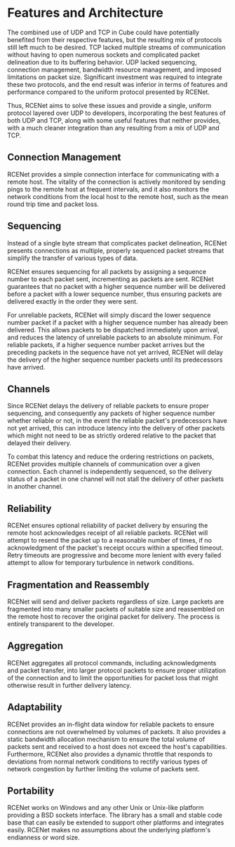 # Features and Architecture

The combined use of UDP and TCP in Cube could have potentially benefited from their respective features, but the resulting mix of protocols still left much to be desired. TCP lacked multiple streams of communication without having to open numerous sockets and complicated packet delineation due to its buffering behavior. UDP lacked sequencing, connection management, bandwidth resource management, and imposed limitations on packet size. Significant investment was required to integrate these two protocols, and the end result was inferior in terms of features and performance compared to the uniform protocol presented by RCENet.

Thus, RCENet aims to solve these issues and provide a single, uniform protocol layered over UDP to developers, incorporating the best features of both UDP and TCP, along with some useful features that neither provides, with a much cleaner integration than any resulting from a mix of UDP and TCP.

## Connection Management

RCENet provides a simple connection interface for communicating with a remote host. The vitality of the connection is actively monitored by sending pings to the remote host at frequent intervals, and it also monitors the network conditions from the local host to the remote host, such as the mean round trip time and packet loss.

## Sequencing

Instead of a single byte stream that complicates packet delineation, RCENet presents connections as multiple, properly sequenced packet streams that simplify the transfer of various types of data.

RCENet ensures sequencing for all packets by assigning a sequence number to each packet sent, incrementing as packets are sent. RCENet guarantees that no packet with a higher sequence number will be delivered before a packet with a lower sequence number, thus ensuring packets are delivered exactly in the order they were sent.

For unreliable packets, RCENet will simply discard the lower sequence number packet if a packet with a higher sequence number has already been delivered. This allows packets to be dispatched immediately upon arrival, and reduces the latency of unreliable packets to an absolute minimum. For reliable packets, if a higher sequence number packet arrives but the preceding packets in the sequence have not yet arrived, RCENet will delay the delivery of the higher sequence number packets until its predecessors have arrived.

## Channels

Since RCENet delays the delivery of reliable packets to ensure proper sequencing, and consequently any packets of higher sequence number whether reliable or not, in the event the reliable packet's predecessors have not yet arrived, this can introduce latency into the delivery of other packets which might not need to be as strictly ordered relative to the packet that delayed their delivery.

To combat this latency and reduce the ordering restrictions on packets, RCENet provides multiple channels of communication over a given connection. Each channel is independently sequenced, so the delivery status of a packet in one channel will not stall the delivery of other packets in another channel.

## Reliability

RCENet ensures optional reliability of packet delivery by ensuring the remote host acknowledges receipt of all reliable packets. RCENet will attempt to resend the packet up to a reasonable number of times, if no acknowledgment of the packet's receipt occurs within a specified timeout. Retry timeouts are progressive and become more lenient with every failed attempt to allow for temporary turbulence in network conditions.

## Fragmentation and Reassembly

RCENet will send and deliver packets regardless of size. Large packets are fragmented into many smaller packets of suitable size and reassembled on the remote host to recover the original packet for delivery. The process is entirely transparent to the developer.

## Aggregation

RCENet aggregates all protocol commands, including acknowledgments and packet transfer, into larger protocol packets to ensure proper utilization of the connection and to limit the opportunities for packet loss that might otherwise result in further delivery latency.

## Adaptability

RCENet provides an in-flight data window for reliable packets to ensure connections are not overwhelmed by volumes of packets. It also provides a static bandwidth allocation mechanism to ensure the total volume of packets sent and received to a host does not exceed the host's capabilities. Furthermore, RCENet also provides a dynamic throttle that responds to deviations from normal network conditions to rectify various types of network congestion by further limiting the volume of packets sent.

## Portability

RCENet works on Windows and any other Unix or Unix-like platform providing a BSD sockets interface. The library has a small and stable code base that can easily be extended to support other platforms and integrates easily. RCENet makes no assumptions about the underlying platform's endianness or word size.
